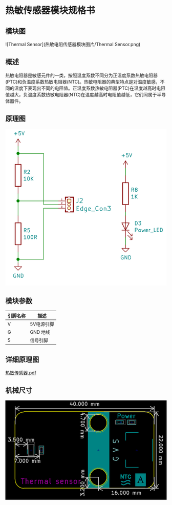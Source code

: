# 热敏传感器模块规格书

## 模块图

![Thermal Sensor](热敏电阻传感器模块图片/Thermal Sensor.png)

## 概述

​        热敏电阻器是敏感元件的一类，按照温度系数不同分为正温度系数热敏电阻器(PTC)和负温度系数热敏电阻器(NTC)。热敏电阻器的典型特点是对温度敏感，不同的温度下表现出不同的电阻值。正温度系数热敏电阻器(PTC)在温度越高时电阻值越大，负温度系数热敏电阻器(NTC)在温度越高时电阻值越低，它们同属于半导体器件。  

## 原理图

![01](热敏电阻传感器模块图片/01.png)

## 模块参数

| 引脚名称 | 描述       |
| :------- | ---------- |
| V        | 5V电源引脚 |
| G        | GND 地线   |
| S        | 信号引脚   |

## 详细原理图

 [热敏传感器.pdf](热敏电阻传感器模块图片/热敏传感器.pdf) 

## 机械尺寸

![9](热敏电阻传感器模块图片/9.png)